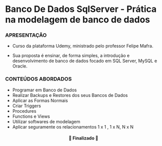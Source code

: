 # Banco De Dados SqlServer - Prática na modelagem de banco de dados</br>


### APRESENTAÇÃO

- Curso da plataforma Udemy, ministrado pelo professor Felipe Mafra.</br>

- Sua proposta é ensinar, de forma simples, a introdução e desenvolvimento de banco
de dados focado em SQL Server, MySQL e Oracle.

### CONTEÚDOS ABORDADOS

- Programar em Banco de Dados</br>
- Realizar Backups e Restores dos seus Bancos de Dados</br>
- Aplicar as Formas Normais</br>
- Criar Triggers</br>
- Procedures</br>
- Functions e Views</br>
- Utilizar softwares de modelagem</br>
- Aplicar seguramente os relacionamentos 1 x 1 , 1 x N, N x N</br>

<h4 align="center"> 
	🚧  Finalizado  🚧
</h4>
